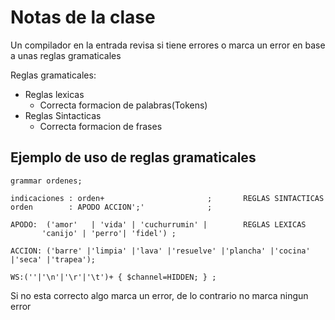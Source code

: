 # Notas de la clase
Un compilador en la entrada revisa si tiene errores o marca un error en base a unas reglas gramaticales 

Reglas gramaticales:

* Reglas lexicas
  * Correcta formacion de palabras(Tokens)
* Reglas Sintacticas
  * Correcta formacion de frases
    
 ## Ejemplo de uso de reglas gramaticales
```
grammar ordenes;

indicaciones : orden+                       ; 	    REGLAS SINTACTICAS
orden	     : APODO ACCION';'              ;

APODO:  ('amor'   | 'vida' | 'cuchurrumin' |        REGLAS LEXICAS
       'canijo' | 'perro'| 'fidel') ;

ACCION: ('barre' |'limpia' |'lava' |'resuelve' |'plancha' |'cocina' |'seca' |'trapea');

WS:(''|'\n'|'\r'|'\t')+ { $channel=HIDDEN; } ;
```
Si no esta correcto algo marca un error, de lo contrario no marca ningun error
